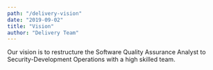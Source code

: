 ```yaml
---
path: "/delivery-vision"
date: "2019-09-02"
title: "Vision"
author: "Delivery Team"
---
```


Our vision is to restructure the Software Quality Assurance Analyst to Security-Development Operations with a high skilled team.
